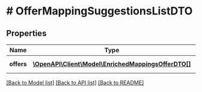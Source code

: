 # # OfferMappingSuggestionsListDTO

## Properties

Name | Type | Description | Notes
------------ | ------------- | ------------- | -------------
**offers** | [**\OpenAPI\Client\Model\EnrichedMappingsOfferDTO[]**](EnrichedMappingsOfferDTO.md) | Список товаров. | [optional]

[[Back to Model list]](../../README.md#models) [[Back to API list]](../../README.md#endpoints) [[Back to README]](../../README.md)
